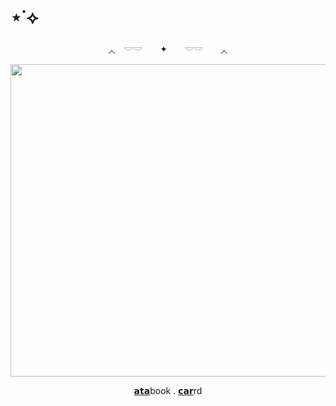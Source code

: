 # ⋆˙⟡

<div align="center">
◞◟　𓎟𓎟　 ✦　　𓎟𓎟　　◞◟
<p align="center">
<img width="1500" height="500" alt="image" src="https://media.discordapp.net/attachments/1406201432738365532/1420430659016720535/Untitled68_20250924181711.png?ex=68d55ea3&is=68d40d23&hm=901e2321ad71a41c5df4c3594b6cfeee885342fb7a4799cfbb08604c0292f9d9&=&format=webp&quality=lossless&width=960&height=320" />




<p align="center">
  <a href="https://whatsurnamegirlfriend.atabook.org/">𝗮𝘁𝗮</a>book .
  <a href="https://theoceanswaveshealmysoul.carrd.co/">𝗰𝗮𝗿</a>rd
</p>
    

























